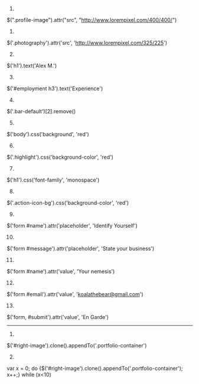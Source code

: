 1.
$(".profile-image").attr("src", "http://www.lorempixel.com/400/400/")

1.
$('.photography').attr('src', 'http://www.lorempixel.com/325/225')

2.
$('h1').text('Alex M.')

3.
$('#employment h3').text('Experience')

4.
$('.bar-default')[2].remove()

5.
$('body').css('background', 'red')

6.
$('.highlight').css('background-color', 'red')

7.
$('h1').css('font-family', 'monospace')

8.
$('.action-icon-bg').css('background-color', 'red')

9.
$('form #name').attr('placeholder', 'Identify Yourself')

10.
$('form #message').attr('placeholder', 'State your business')

11.
$('form #name').attr('value', 'Your nemesis')

12.
$('form #email').attr('value', 'koalathebear@gmail.com')

13.
$('form, #submit').attr('value', 'En Garde')

-----

1.
$('#right-image').clone().appendTo('.portfolio-container')

2.
var x = 0;
do {$('#right-image').clone().appendTo('.portfolio-container'); x++;} while (x<10)
